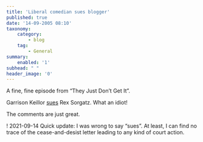 ```yaml
---
title: 'Liberal comedian sues blogger'
published: true
date: '14-09-2005 08:10'
taxonomy:
    category:
        - blog
    tag:
        - General
summary:
    enabled: '1'
subhead: " "
header_image: '0'
---
```


A fine, fine episode from “They Just Don’t Get It”.

Garrison Keillor [sues](https://web.archive.org/web/20060615054834/http://www.mnspeak.com/mnspeak/archive/post-733.cfm) Rex Sorgatz. What an idiot!

The comments are just great.


! 2021-09-14 Quick update: I was wrong to say “sues”. At least, I can find no trace of the cease-and-desist letter leading to any kind of court action.
